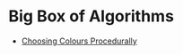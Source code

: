 # Big Box of Algorithms

 - [Choosing Colours Procedurally](http://devmag.org.za/2012/07/29/how-to-choose-colours-procedurally-algorithms/)
